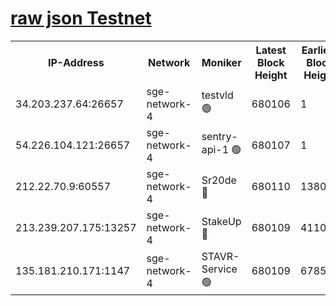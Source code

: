 
[raw json Testnet](https://rpc-check.sget.stavr.tech/sget/rpc-sget-result.json)
=


<table><tr><th>IP-Address</th><th>Network</th><th>Moniker</th><th>Latest Block Height</th><th>Earliest Block Height</th><th>Catching Up</th><th>Tx Index</th><th>Voting Power</th><th>Scan Time</th></tr><tr><td>34.203.237.64:26657</td><td>sge-network-4</td><td>testvld 🟢</td><td>680106</td><td>1</td><td>False</td><td>on</td><td>0</td><td>2023-12-17T05:15:01.050935713UTC</td></tr><tr><td>54.226.104.121:26657</td><td>sge-network-4</td><td>sentry-api-1 🟢</td><td>680107</td><td>1</td><td>False</td><td>on</td><td>0</td><td>2023-12-17T05:15:11.951748445UTC</td></tr><tr><td>212.22.70.9:60557</td><td>sge-network-4</td><td>Sr20de 🔴</td><td>680110</td><td>138001</td><td>False</td><td>on</td><td>99</td><td>2023-12-17T05:15:29.305099647UTC</td></tr><tr><td>213.239.207.175:13257</td><td>sge-network-4</td><td>StakeUp 🔴</td><td>680109</td><td>411001</td><td>False</td><td>off</td><td>100</td><td>2023-12-17T05:15:20.352775939UTC</td></tr><tr><td>135.181.210.171:1147</td><td>sge-network-4</td><td>STAVR-Service 🟢</td><td>680109</td><td>678501</td><td>False</td><td>on</td><td>0</td><td>2023-12-17T05:15:20.694534943UTC</td></tr></table>
